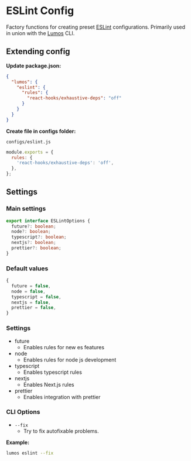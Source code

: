 # ESLint Config

Factory functions for creating preset [ESLint](https://eslint.org) configurations. Primarily used in
union with the [Lumos](https://www.npmjs.com/package/@oriflame/lumos) CLI.

## Extending config

**Update package.json:**

```json
{
  "lumos": {
    "eslint": {
      "rules": {
        "react-hooks/exhaustive-deps": "off"
      }
    }
  }
}
```

**Create file in configs folder:**

`configs/eslint.js`

```js
module.exports = {
  rules: {
    'react-hooks/exhaustive-deps': 'off',
  },
};
```

## Settings

### Main settings

```ts
export interface ESLintOptions {
  future?: boolean;
  node?: boolean;
  typescript?: boolean;
  nextjs?: boolean;
  prettier?: boolean;
}
```

### Default values

```ts
{
  future = false,
  node = false,
  typescript = false,
  nextjs = false,
  prettier = false,
}
```

### Settings

- future
  - Enables rules for new es features
- node
  - Enables rules for node js development
- typescript
  - Enables typescript rules
- nextjs
  - Enables Next.js rules
- prettier
  - Enables integration with prettier

### CLI Options

- `--fix`
  - Try to fix autofixable problems.

**Example:**

```bash
lumos eslint --fix
```
